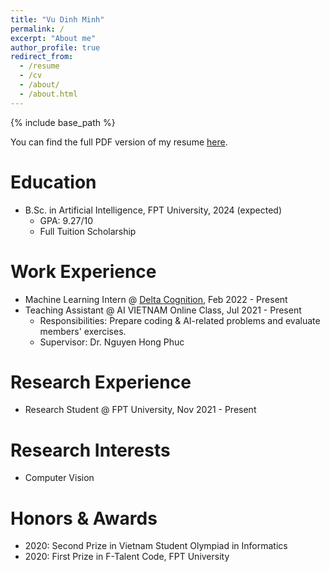 ```yaml
---
title: "Vu Dinh Minh"
permalink: /
excerpt: "About me"
author_profile: true
redirect_from:
  - /resume
  - /cv
  - /about/
  - /about.html
---
```


{% include base_path %}

You can find the full PDF version of my resume <a href="/files/vudinhminh_cv.pdf" target="_blank">here</a>.

Education
======
* B.Sc. in Artificial Intelligence, FPT University, 2024 (expected)
  * GPA: 9.27/10
  * Full Tuition Scholarship

Work Experience
======
* Machine Learning Intern @ <a href="https://deltacognition.com" target="_blank">Delta Cognition</a>, Feb 2022 - Present
* Teaching Assistant @ AI VIETNAM Online Class, Jul 2021 - Present
  * Responsibilities: Prepare coding & AI-related problems and evaluate members' exercises.
  * Supervisor: Dr. Nguyen Hong Phuc

Research Experience
======
* Research Student @ FPT University, Nov 2021 - Present

Research Interests
======
* Computer Vision

Honors & Awards
======
* 2020: Second Prize in Vietnam Student Olympiad in Informatics
* 2020: First Prize in F-Talent Code, FPT University


<!-- Publications
======
  <ul>{% for post in site.publications %}
    {% include archive-single-cv.html %}
  {% endfor %}</ul> -->
